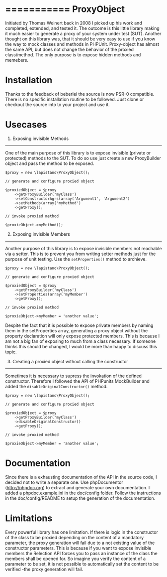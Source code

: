 ===========
ProxyObject
===========
Initiated by Thomas Weinert back in 2008 I picked up his work and completed, extended, and tested it.
The outcome is this little library making it much easier to generate a proxy of your system under test (SUT).
Another thought on this library was, that it should be very easy to use if you know the way to mock classes and methods
in PHPUnit. Proxy-object has almost the same API, but does not change the behavior of the proxied class/method.
The only purpose is to expose hidden methods and memebers. 


Installation
============
Thanks to the feedback of beberlei the source is now PSR-0 compatible. There is no specific installation routine to be followed. 
Just clone or checkout the source into to your project and use it. 

Usecases
========

1. Exposing invisible Methods
-----------------------------
One of the main purpose of this library is to expose invisible (private or protected) methods to the SUT. 
To do so use just create a new ProxyBuilder object and pass the method to be exposed.

    $proxy = new \lapistano\ProxyObject();

    // generate and configure proxied object

    $proxiedObject = $proxy
        ->getProxyBuilder('myClass')
        ->setConstructorAgrs(array('Argument1', 'Argument2')
        ->setMethods(array('myMethod')
        ->getProxy();

    // invoke proxied method

    $proxieObject->myMethod();

2. Exposing invisible Members
-----------------------------
Another purpose of this library is to expose invisible members not reachable via a setter. This is to prevent you 
from writing setter methods just for the purpose of unit testing. 
Use the `setProperties()` method to archieve.

    $proxy = new \lapistano\ProxyObject();

    // generate and configure proxied object

    $proxiedObject = $proxy
        ->getProxyBuilder('myClass')
        ->setProperties(array('myMember')
        ->getProxy();

    // invoke proxied method

    $proxieObject->myMember = 'another value';

Despite the fact that it is possible to expose private members by naming them in the setProperties array, generating a proxy object
without the property declaration will only expose protected members. This is because I am not a big fan of exposing to much from a 
class necessary. If someone thinks this should be changed, I would be more than happy to discuss this topic. 


3. Creating a proxied object without calling the constructor
------------------------------------------------------------
Sometimes it is necessary to supress the invokation of the defined constructor. 
Therefore I followed the API of PHPunits MockBuilder and added the `disableOriginalConstructor()` method.


    $proxy = new \lapistano\ProxyObject();

    // generate and configure proxied object

    $proxiedObject = $proxy
        ->getProxyBuilder('myClass')
        ->disableOriginalConstructor()
        ->getProxy();

    // invoke proxied method

    $proxieObject->myMember = 'another value';


Documentation
=============
Since there is a exhausting documentation of the API in the source code, I decided not to write a separate one.
Use phpDocumentor (http://phpdoc.org) to extract and generate your own documentation. 
I added a phpdoc.example.ini in the doc/config folder. Follow the instructions in the doc/config/README to setup 
the generation of the documentation.
  

Limitations
===========
Every powerful library has one limitation. If there is logic in the constructor of the class to be proxied
depending on the content of a mandatory parameter, the proxy generation will fail due to a not existing value of the 
constructor parameters. This is because if you want to expose invisible members the Relection API forces you to pass an 
instance of the class the members shall be opened for. So imagine you verify the content of a parameter to be set, it is 
not possible to automatically set the content to be verified -the proxy generation will fail.


 
